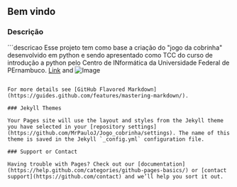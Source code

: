 ## Bem vindo

### Descrição
´´´descricao
Esse projeto tem como base a criação do "jogo da cobrinha" desenvolvido em python e sendo apresentado como TCC do curso de introdução a python pelo Centro de INformática da Universidade Federal de PErnambuco. 
[Link](url) and ![Image](src)
```

For more details see [GitHub Flavored Markdown](https://guides.github.com/features/mastering-markdown/).

### Jekyll Themes

Your Pages site will use the layout and styles from the Jekyll theme you have selected in your [repository settings](https://github.com/MrPauloJ/Jogo_cobrinha/settings). The name of this theme is saved in the Jekyll `_config.yml` configuration file.

### Support or Contact

Having trouble with Pages? Check out our [documentation](https://help.github.com/categories/github-pages-basics/) or [contact support](https://github.com/contact) and we’ll help you sort it out.
